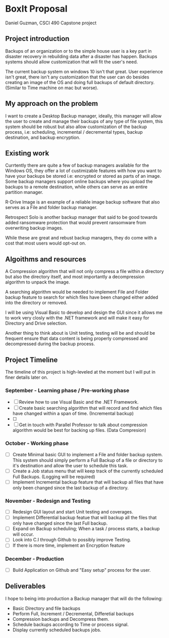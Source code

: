 # BoxIt Proposal

Daniel Guzman, CSCI 490 Capstone project

## Project introduction
Backups of an organization or to the simple house user is a key part in disaster recovery in rebuilding data after a disaster has happen. Backups systems should allow customization that will fit the user's need. 

The current backup system on windows 10 isn't that great. User experience isn't great, there isn't any customization that the user can do besides creating an image of the OS and doing full backups of default directory. (Similar to Time machine on mac but worse). 

## My approach on the problem

I want to create a Desktop Backup manager, ideally, this manager will allow the user to create and manage their backups of any type of file system, this system should be robust but also allow customization of the backup process, i.e: scheduling, incremental / decremental types, backup destination, and backup encryption. 

## Existing work 
Currtently there are quite a few of backup managers available for the Windows OS, they offer a lot of custimizable features with how you want to have your backups be stored i.e: encrypted or stored as parts of an image. Some backup managers support online backups where you upload the backups to a remote destination, while others can serve as an entire partition manager. 

R-Drive Image is an example of a reliable image backup software that also serves as a File and folder backup manager. 

Retrospect Solo is another backup manager that said to be good towards added ransomware protection that would prevent ransomware from overwriting backup images. 

While these are great and rebust backup managers, they do come with a cost that most users would opt-out on. 

## Algoithms and resources
A Compression algorithm that will not only compress a file within a directory but also the directory itself, and most importantly a decompression algorithm to unpack the image. 

A searching algorithm would be needed to implement File and Folder backup feature to search for which files have been changed either added into the directory or removed. 

I will be using Visual Basic to develop and design the GUI since it allows me to work very closly with the .NET framework and will make it easy for Directory and Drive selection. 

Another thing to think about is Unit testing, testing will be and should be frequent ensure that data content is being properly compressed and decompressed during the backup process. 

## Project Timeline
The timeline of this project is high-leveled at the moment but I will put in finer details later on.

### September - Learning phase / Pre-working phase
 - [ ] Review how to use Visual Basic and the .NET Framework.
 - [ ] Create basic searching algorithm that will record and find which files have changed within a span of time. (Incremental backup)
 - [ ] 
 - [ ] Get in touch with Parallel Professor to talk about compression algorithm would be best for backing up files. (Data Compresion)

### October - Working phase
 - [ ] Create Minimal basic GUI to implement a File and folder backup system. This system should simply perform a Full Backup of a file or directory to it's destination and allow the user to schedule this task.
 - [ ] Create a Job status menu that will keep track of the currently scheduled Full Backups. (Logging will be required)
 - [ ] Implement Incremental backup feature that will backup all files that have only been changed since the last backup of a directory. 

### November - Redesign and Testing 

- [ ] Redesign GUI layout and start Unit testing and coverages.
- [ ] Implement Differential backup featue that will backup all the files that only have changed since the last Full backup.
- [ ] Expand on Backup scheduling; When a task / process starts, a backup will occur. 
- [ ] Look into C.I through Github to possibly improve Testing.
- [ ] If there is more time, implement an Encryption feature 

### December - Production
- [ ] Build Application on Github and "Easy setup" process for the user.

## Deliverables
I hope to being into production a Backup manager that  will do the following:  
 - Basic Directory and file backups 
 - Perform Full, Increment / Decremental, Differetial backups 
 - Compression backups and Decompress them. 
 - Schedule backups according to Time or process signal.
 - Display currently scheduled backups jobs.
